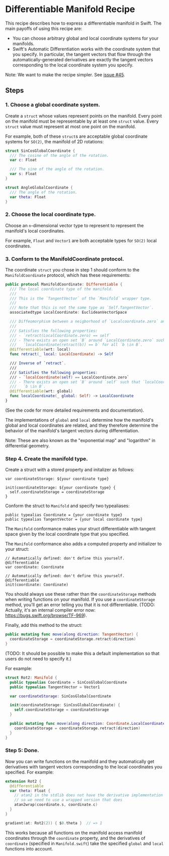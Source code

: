 # Differentiable Manifold Recipe

This recipe describes how to express a differentiable manifold in Swift. The
main payoffs of using this recipe are:

 * You can choose arbitrary global and local coordinate systems for your
   manifolds.
 * Swift's Automatic Differentiation works with the coordinate system that you
   specify. In particular, the tangent vectors that flow through the
   automatically-generated derivatives are exactly the tangent vectors
   corresponding to the local coordinate system you specify.

Note: We want to make the recipe simpler. See
[issue #45](https://github.com/borglab/SwiftFusion/issues/45).

## Steps

### 1. Choose a global coordinate system.

Create a `struct` whose values represent points on the manifold. Every point on
the manifold must be representable by at least one `struct` value. Every
`struct` value must represent at most one point on the manifold.

For example, both of these `struct`s are acceptable global coordinate systems
for `SO(2)`, the manifold of 2D rotations:

```swift
struct SinCosGlobalCoordinate {
  /// The cosine of the angle of the rotation.
  var c: Float

  /// The sine of the angle of the rotation.
  var s: Float
}

struct AngleGlobalCoordinate {
  /// The angle of the rotation.
  var theta: Float
}
```

### 2. Choose the local coordinate type.

Choose an `n`-dimensional vector type to represent to represent the manifold's
local coordinates.

For example, `Float` and `Vector1` are both acceptable types for `SO(2)` local
coordinates.

### 3. Conform to the ManifoldCoordinate protocol.

The coordinate `struct` you chose in step 1 should conform to the
`ManifoldCoordinate` protocol, which has these requirements:

```swift
public protocol ManifoldCoordinate: Differentiable {
  /// The local coordinate type of the manifold.
  ///
  /// This is the `TangentVector` of the `Manifold` wrapper type.
  ///
  /// Note that this is not the same type as `Self.TangentVector`.
  associatedtype LocalCoordinate: EuclideanVectorSpace

  /// Diffeomorphism between a neigborhood of `Localcoordinate.zero` and `Self`.
  ///
  /// Satisfies the following properties:
  /// - `retract(LocalCoordinate.zero) == self`
  /// - There exists an open set `B` around `LocalCoordinate.zero` such that
  ///   `localCoordinate(retract(b)) == b` for all `b \in B`.
  @differentiable(wrt: local)
  func retract(_ local: LocalCoordinate) -> Self

  /// Inverse of `retract`.
  ///
  /// Satisfies the following properties:
  /// - `localCoordinate(self) == LocalCoordinate.zero`
  /// - There exists an open set `B` around `self` such that `localCoordinate(retract(b)) == b` for all
  ///   `b \in B`.
  @differentiable(wrt: global)
  func localCoordinate(_ global: Self) -> LocalCoordinate
}
```

(See the code for more detailed requirements and documentation).

The implementations of `global` and `local` determine how the manifold's global
and local coordinates are related, and they therefore determine the behavior of
the manifold's tangent vectors during differentiation.

Note: These are also known as the "exponential map" and "logarithm" in
differential geometry.

### Step 4. Create the manifold type.

Create a struct with a stored property and initalizer as follows:
```
var coordinateStorage: ${your coordinate type}

init(coordinateStorage: ${your coordinate type} {
  self.coordinateStorage = coordinateStorage
}
```

Conform the struct to `Manifold` and specify two typealiases:
```
public typealias Coordinate = {your coordinate type}
public typealias TangentVector = {your local coordinate type}
```

The `Manifold` conformance makes your struct differentiable with tangent space
given by the local coordinate type that you specified.

The `Manifold` conformance also adds a computed property and initializer to your
struct:
```
// Automatically defined: don't define this yourself.
@differentiable
var coordinate: Coordinate

// Automatically defined: don't define this yourself.
@differentiable
init(coordinate: Coordinate)
```

You should always use these rather than the `coordinateStorage` methods when
writing functions on your manifold. If you use a `coordinateStorage` method,
you'll get an error telling you that it is not differentiable. (TODO: Actually,
it's an internal compiler error now: https://bugs.swift.org/browse/TF-969).

Finally, add this method to the struct:
```swift
public mutating func move(along direction: TangentVector) {
  coordinateStorage = coordinateStorage.retract(direction)
}
```
(TODO: It should be possible to make this a default implementation so that users
do not need to specify it.)

For example:

```swift
struct Rot2: Manifold {
  public typealias Coordinate = SinCosGlobalCoordinate
  public typealias TangentVector = Vector1

  var coordinateStorage: SinCosGlobalCoordinate

  init(coordinateStorage: SinCosGlobalCoordinate) {
    self.coordinateStorage = coordinateStorage
  }

  public mutating func move(along direction: Coordinate.LocalCoordinate) {
    coordinateStorage = coordinateStorage.retract(direction)
  }
}
```

### Step 5: Done.

Now you can write functions on the manifold and they automatically get
derivatives with tangent vectors corresponding to the local coordinates you
specified. For example:

```swift
extension Rot2 {
  @differentiable
  var theta: Float {
    // atan2 in the stdlib does not have the derivative implementation
    // so we need to use a wrapped version that does
    atan2wrap(coordinate.s, coordinate.c)
  }
}

gradient(at: Rot2(2)) { $0.theta }  // => 1
```

This works because all functions on the manifold access manifold coordinates
through the `coordinate` property, and the derivatives of `coordinate`
(specified in `Manifold.swift`) take the specified `global` and `local`
functions into account.
